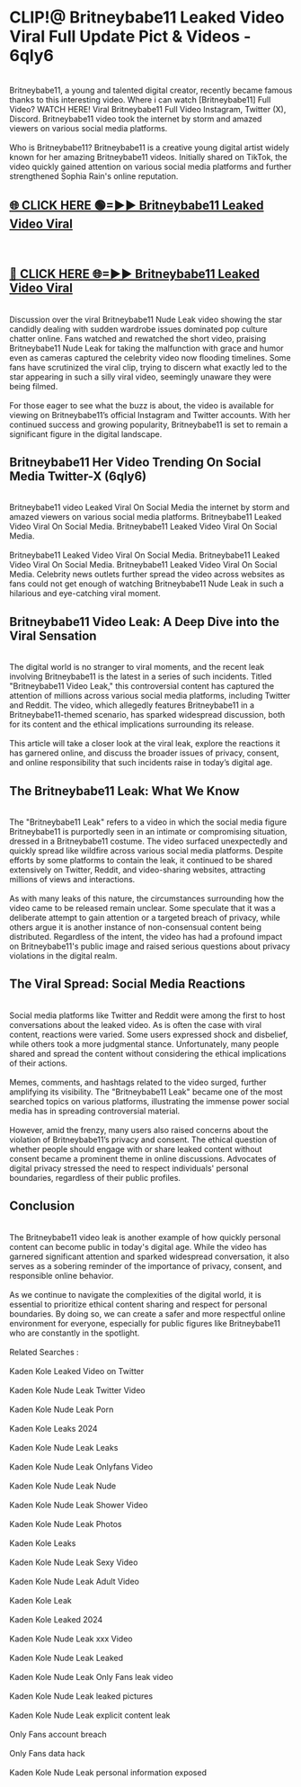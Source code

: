 # CLIP!@ Britneybabe11 Leaked Video Viral Full Update Pict & Videos - 6qly6
<br>
Britneybabe11, a young and talented digital creator, recently became famous thanks to this interesting video. Where i can watch [Britneybabe11] Full Video? WATCH HERE! Viral Britneybabe11 Full Video Instagram, Twitter (X), Discord. Britneybabe11 video took the internet by storm and amazed viewers on various social media platforms.
<br><br>
Who is Britneybabe11? Britneybabe11 is a creative young digital artist widely known for her amazing Britneybabe11 videos. Initially shared on TikTok, the video quickly gained attention on various social media platforms and further strengthened Sophia Rain's online reputation.
<br>
<h2><a href="https://bestclip.site?title=Britneybabe11">🌐 CLICK HERE 🟢=►► Britneybabe11 Leaked Video Viral</a></h2>
<br>
<h2><a href="https://bestclip.site?title=Britneybabe11">🔴 CLICK HERE 🌐=►► Britneybabe11 Leaked Video Viral</a></h2>
<br>
Discussion over the viral Britneybabe11 Nude Leak video showing the star candidly dealing with sudden wardrobe issues dominated pop culture chatter online. Fans watched and rewatched the short video, praising Britneybabe11 Nude Leak for taking the malfunction with grace and humor even as cameras captured the celebrity video now flooding timelines. Some fans have scrutinized the viral clip, trying to discern what exactly led to the star appearing in such a silly viral video, seemingly unaware they were being filmed.
<br><br>
For those eager to see what the buzz is about, the video is available for viewing on Britneybabe11’s official Instagram and Twitter accounts. With her continued success and growing popularity, Britneybabe11 is set to remain a significant figure in the digital landscape.
<br>
<h2>Britneybabe11 Her Video Trending On Social Media Twitter-X (6qly6)</h2>
<br>
Britneybabe11 video Leaked Viral On Social Media the internet by storm and amazed viewers on various social media platforms. Britneybabe11 Leaked Video Viral On Social Media. Britneybabe11 Leaked Video Viral On Social Media.
<br><br>
Britneybabe11 Leaked Video Viral On Social Media. Britneybabe11 Leaked Video Viral On Social Media. Britneybabe11 Leaked Video Viral On Social Media. Celebrity news outlets further spread the video across websites as fans could not get enough of watching Britneybabe11 Nude Leak in such a hilarious and eye-catching viral moment.
<br>
<h2>Britneybabe11 Video Leak: A Deep Dive into the Viral Sensation</h2>
<br>
The digital world is no stranger to viral moments, and the recent leak involving Britneybabe11 is the latest in a series of such incidents. Titled "Britneybabe11 Video Leak," this controversial content has captured the attention of millions across various social media platforms, including Twitter and Reddit. The video, which allegedly features Britneybabe11 in a Britneybabe11-themed scenario, has sparked widespread discussion, both for its content and the ethical implications surrounding its release.
<br><br>
This article will take a closer look at the viral leak, explore the reactions it has garnered online, and discuss the broader issues of privacy, consent, and online responsibility that such incidents raise in today’s digital age.
<br>
<h2>The Britneybabe11 Leak: What We Know</h2>
<br>
The "Britneybabe11 Leak" refers to a video in which the social media figure Britneybabe11 is purportedly seen in an intimate or compromising situation, dressed in a Britneybabe11 costume. The video surfaced unexpectedly and quickly spread like wildfire across various social media platforms. Despite efforts by some platforms to contain the leak, it continued to be shared extensively on Twitter, Reddit, and video-sharing websites, attracting millions of views and interactions.
<br><br>
As with many leaks of this nature, the circumstances surrounding how the video came to be released remain unclear. Some speculate that it was a deliberate attempt to gain attention or a targeted breach of privacy, while others argue it is another instance of non-consensual content being distributed. Regardless of the intent, the video has had a profound impact on Britneybabe11's public image and raised serious questions about privacy violations in the digital realm.
<br>
<h2>The Viral Spread: Social Media Reactions</h2>
<br>
Social media platforms like Twitter and Reddit were among the first to host conversations about the leaked video. As is often the case with viral content, reactions were varied. Some users expressed shock and disbelief, while others took a more judgmental stance. Unfortunately, many people shared and spread the content without considering the ethical implications of their actions.
<br><br>
Memes, comments, and hashtags related to the video surged, further amplifying its visibility. The "Britneybabe11 Leak" became one of the most searched topics on various platforms, illustrating the immense power social media has in spreading controversial material.
<br><br>
However, amid the frenzy, many users also raised concerns about the violation of Britneybabe11’s privacy and consent. The ethical question of whether people should engage with or share leaked content without consent became a prominent theme in online discussions. Advocates of digital privacy stressed the need to respect individuals' personal boundaries, regardless of their public profiles.
<br>
<h2>Conclusion</h2>
<br>
The Britneybabe11 video leak is another example of how quickly personal content can become public in today's digital age. While the video has garnered significant attention and sparked widespread conversation, it also serves as a sobering reminder of the importance of privacy, consent, and responsible online behavior.
<br><br>
As we continue to navigate the complexities of the digital world, it is essential to prioritize ethical content sharing and respect for personal boundaries. By doing so, we can create a safer and more respectful online environment for everyone, especially for public figures like Britneybabe11 who are constantly in the spotlight.
<br><br>
Related Searches :
<br><br>
Kaden Kole Leaked Video on Twitter
<br><br>
Kaden Kole Nude Leak Twitter Video
<br><br>
Kaden Kole Nude Leak Porn
<br><br>
Kaden Kole Leaks 2024
<br><br>
Kaden Kole Nude Leak Leaks
<br><br>
Kaden Kole Nude Leak Onlyfans Video
<br><br>
Kaden Kole Nude Leak Nude
<br><br>
Kaden Kole Nude Leak Shower Video
<br><br>
Kaden Kole Nude Leak Photos
<br><br>
Kaden Kole Leaks
<br><br>
Kaden Kole Nude Leak Sexy Video
<br><br>
Kaden Kole Nude Leak Adult Video
<br><br>
Kaden Kole Leak
<br><br>
Kaden Kole Leaked 2024
<br><br>
Kaden Kole Nude Leak xxx Video
<br><br>
Kaden Kole Nude Leak Leaked
<br><br>
Kaden Kole Nude Leak Only Fans leak video
<br><br>
Kaden Kole Nude Leak leaked pictures
<br><br>
Kaden Kole Nude Leak explicit content leak
<br><br>
Only Fans account breach
<br><br>
Only Fans data hack
<br><br>
Kaden Kole Nude Leak personal information exposed